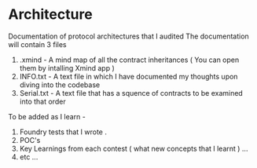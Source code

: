 # Architecture
Documentation of protocol architectures that I audited 
The documentation will contain 3 files 
1. .xmind - A mind map of all the contract inheritances ( You can open them by intalling Xmind app )
2. INFO.txt - A text file in which I have documented my thoughts upon diving into the codebase
3. Serial.txt - A text file that has a squence of contracts to be examined into that order 

To be added as I learn -
1. Foundry tests that I wrote . 
2. POC's
3. Key Learnings from each contest ( what new concepts that I learnt ) ... 
4. etc ... 
